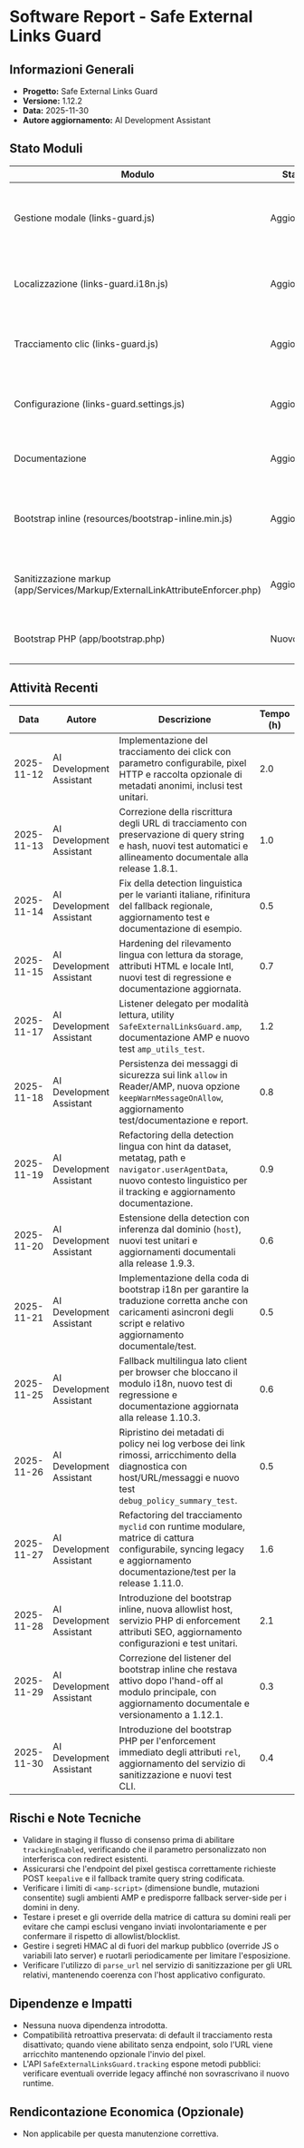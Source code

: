 # Software Report - Safe External Links Guard

## Informazioni Generali
- **Progetto:** Safe External Links Guard
- **Versione:** 1.12.2
- **Data:** 2025-11-30
- **Autore aggiornamento:** AI Development Assistant

## Stato Moduli
| Modulo | Stato | Note |
| --- | --- | --- |
| Gestione modale (links-guard.js) | Aggiornato | Rilevazione automatica Reader/AMP con mantenimento del tooltip di sicurezza sui link `allow`, così l'avviso resta visibile anche quando la modale non è disponibile. |
| Localizzazione (links-guard.i18n.js) | Aggiornato | Coda `__i18nReadyQueue` e fallback localizzati nel core per garantire la traduzione della modale anche quando il modulo i18n non viene caricato dal browser. |
| Tracciamento clic (links-guard.js) | Aggiornato | Runtime `myclid` modulare con matrice di cattura, sampling, rispetto DNT, retry e firma HMAC opzionale, più API pubblica `SafeExternalLinksGuard.tracking`. |
| Configurazione (links-guard.settings.js) | Aggiornato | Nuovi parser per sampling, allowlist/blocklist, preset matrice, timeout/retry e campi HMAC, completi di attributi `data-*` dedicati. |
| Documentazione | Aggiornata | README, CHANGELOG e guide aggiornate alla release 1.12.2 con bootstrap PHP e configurazione personalizzata dei token `rel`. |
| Bootstrap inline (resources/bootstrap-inline.min.js) | Aggiornato | Guardia click inline <2 KB caricata in `<head>` che ora rimuove il listener di fallback dopo l'inizializzazione dello script principale, prevenendo blocchi permanenti dei link. |
| Sanitizzazione markup (app/Services/Markup/ExternalLinkAttributeEnforcer.php) | Aggiornato | Servizio PHP con token `rel` personalizzabili per applicare `noopener`/`noreferrer` (più `nofollow` opzionale) durante il rendering server-side. |
| Bootstrap PHP (app/bootstrap.php) | Nuovo | Buffer di output che garantisce `target="_blank"` e `rel` sicuro prima che gli script JavaScript vengano caricati. |

## Attività Recenti
| Data | Autore | Descrizione | Tempo (h) |
| --- | --- | --- | --- |
| 2025-11-12 | AI Development Assistant | Implementazione del tracciamento dei click con parametro configurabile, pixel HTTP e raccolta opzionale di metadati anonimi, inclusi test unitari. | 2.0 |
| 2025-11-13 | AI Development Assistant | Correzione della riscrittura degli URL di tracciamento con preservazione di query string e hash, nuovi test automatici e allineamento documentale alla release 1.8.1. | 1.0 |
| 2025-11-14 | AI Development Assistant | Fix della detection linguistica per le varianti italiane, rifinitura del fallback regionale, aggiornamento test e documentazione di esempio. | 0.5 |
| 2025-11-15 | AI Development Assistant | Hardening del rilevamento lingua con lettura da storage, attributi HTML e locale Intl, nuovi test di regressione e documentazione aggiornata. | 0.7 |
| 2025-11-17 | AI Development Assistant | Listener delegato per modalità lettura, utility `SafeExternalLinksGuard.amp`, documentazione AMP e nuovo test `amp_utils_test`. | 1.2 |
| 2025-11-18 | AI Development Assistant | Persistenza dei messaggi di sicurezza sui link `allow` in Reader/AMP, nuova opzione `keepWarnMessageOnAllow`, aggiornamento test/documentazione e report. | 0.8 |
| 2025-11-19 | AI Development Assistant | Refactoring della detection lingua con hint da dataset, metatag, path e `navigator.userAgentData`, nuovo contesto linguistico per il tracking e aggiornamento documentazione. | 0.9 |
| 2025-11-20 | AI Development Assistant | Estensione della detection con inferenza dal dominio (`host`), nuovi test unitari e aggiornamenti documentali alla release 1.9.3. | 0.6 |
| 2025-11-21 | AI Development Assistant | Implementazione della coda di bootstrap i18n per garantire la traduzione corretta anche con caricamenti asincroni degli script e relativo aggiornamento documentale/test. | 0.5 |
| 2025-11-25 | AI Development Assistant | Fallback multilingua lato client per browser che bloccano il modulo i18n, nuovo test di regressione e documentazione aggiornata alla release 1.10.3. | 0.6 |
| 2025-11-26 | AI Development Assistant | Ripristino dei metadati di policy nei log verbose dei link rimossi, arricchimento della diagnostica con host/URL/messaggi e nuovo test `debug_policy_summary_test`. | 0.5 |
| 2025-11-27 | AI Development Assistant | Refactoring del tracciamento `myclid` con runtime modulare, matrice di cattura configurabile, syncing legacy e aggiornamento documentazione/test per la release 1.11.0. | 1.6 |
| 2025-11-28 | AI Development Assistant | Introduzione del bootstrap inline, nuova allowlist host, servizio PHP di enforcement attributi SEO, aggiornamento configurazioni e test unitari. | 2.1 |
| 2025-11-29 | AI Development Assistant | Correzione del listener del bootstrap inline che restava attivo dopo l'hand-off al modulo principale, con aggiornamento documentale e versionamento a 1.12.1. | 0.3 |
| 2025-11-30 | AI Development Assistant | Introduzione del bootstrap PHP per l'enforcement immediato degli attributi `rel`, aggiornamento del servizio di sanitizzazione e nuovi test CLI. | 0.4 |


## Rischi e Note Tecniche
- Validare in staging il flusso di consenso prima di abilitare `trackingEnabled`, verificando che il parametro personalizzato non interferisca con redirect esistenti.
- Assicurarsi che l'endpoint del pixel gestisca correttamente richieste POST `keepalive` e il fallback tramite query string codificata.
- Verificare i limiti di `<amp-script>` (dimensione bundle, mutazioni consentite) sugli ambienti AMP e predisporre fallback server-side per i domini in deny.
- Testare i preset e gli override della matrice di cattura su domini reali per evitare che campi esclusi vengano inviati involontariamente e per confermare il rispetto di allowlist/blocklist.
- Gestire i segreti HMAC al di fuori del markup pubblico (override JS o variabili lato server) e ruotarli periodicamente per limitare l'esposizione.
- Verificare l'utilizzo di `parse_url` nel servizio di sanitizzazione per gli URL relativi, mantenendo coerenza con l'host applicativo configurato.

## Dipendenze e Impatti
- Nessuna nuova dipendenza introdotta.
- Compatibilità retroattiva preservata: di default il tracciamento resta disattivato; quando viene abilitato senza endpoint, solo l'URL viene arricchito mantenendo opzionale l'invio del pixel.
- L'API `SafeExternalLinksGuard.tracking` espone metodi pubblici: verificare eventuali override legacy affinché non sovrascrivano il nuovo runtime.

## Rendicontazione Economica (Opzionale)
- Non applicabile per questa manutenzione correttiva.
